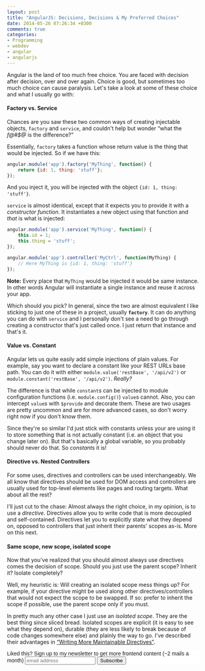 ```yaml
---
layout: post
title: "AngularJS: Decisions, Decisions & My Preferred Choices"
date: 2014-05-26 07:26:34 +0300
comments: true
categories: 
- Programming
- webdev
- angular
- angularjs
---
```


Angular is the land of too much free choice. You are faced with decision after decision, over and over again. Choice is good, but sometimes too much choice can cause paralysis. Let's take a look at some of these choice and what I usually go with:

#### Factory vs. Service

Chances are you saw these two common ways of creating injectable objects, `factory` and `service`, and couldn't help but wonder “what the *f@#$@* is the difference?”

Essentially, `factory` takes a function whose return value is the thing that would be injected. So if we have this:

```javascript
angular.module('app').factory('MyThing', function() {
    return {id: 1, thing: 'stuff'};
});
```

And you inject it, you will be injected with the object `{id: 1, thing: 'stuff'}`. 

`service` is almost identical, except that it expects you to provide it with a *constructor function*. It instantiates a new object using that function and *that* is what is injected:

```javascript
angular.module('app').service('MyThing', function() {
    this.id = 1;
    this.thing = 'stuff';
});

angular.module('app').controller('MyCtrl', function(MyThing) {
    // Here MyThing is {id: 1, thing: 'stuff'}
});
```

**Note:** Every place that `MyThing` would be injected it would be same instance. In other words Angular will instantiate a single instance and reuse it across your app.

Which should you pick? In general, since the two are almost equivalent I like sticking to just one of these in a project, usually **`factory`**. It can do anything you can do with `service` and I personally don't see a need to go through creating a constructor that's just called once. I just return that instance and that's it.

#### Value vs. Constant

Angular lets us quite easily add simple injections of plain values. For example, say you want to declare a constant like your REST URLs base path. You can do it with either `module.value('restBase', '/api/v2')` or `module.constant('restBase', '/api/v2')`. *Really?*

The difference is that while `constant`s can be injected to module configuration functions (i.e. `module.config()`) `value`s cannot. Also, you can intercept `value`s with `$provide` and decorate them. These are two usages are pretty uncommon and are for more advanced cases, so don't worry right now if you don't know them.

Since they're so similar I'd just stick with constants unless your are using it to store something that is not actually constant (i.e. an object that you change later on). But that's basically a global variable, so you probably should never do that. So *constants* it is!

#### Directive vs. Nested Controllers

For some uses, directives and controllers can be used interchangeably. We all know that directives should be used for DOM access and controllers are usually used for top-level elements like pages and routing targets. What about all the rest?

I'll just cut to the chase: Almost always the right choice, in my opinion, is to use a *directive*. Directives allow you to write code that is more decoupled and self-contained. Directives let you to explicitly state what they depend on, opposed to controllers that just inherit their parents' scopes as-is. More on this next.

#### Same scope, new scope, isolated scope

Now that you've realized that you should almost always use directives comes the decision of scope. Should you just use the parent scope? Inherit it? Isolate completely?

Well, my heuristic is: Will creating an isolated scope mess things up? For example, if your directive might be used along other directives/controllers that would not expect the scope to be swapped. If so: prefer to inherit the scope if possible, use the parent scope only if you must.

In pretty much any other case I just use an *isolated scope*. They are the best thing since sliced bread. Isolated scopes are explicit (it is easy to see what they depend on), durable (they are less likely to break because of code changes somewhere else) and plainly the way to go. I've described their advantages in [“Writing More Maintainable Directives”](/2014/03/30/writing-more-maintainable-angular-dot-js-directives/).

<!-- Begin MailChimp Signup Form -->
<link href="http://cdn-images.mailchimp.com/embedcode/slim-081711.css" rel="stylesheet" type="text/css">
<style type="text/css">
    #mc_embed_signup{background:#fff; clear:left; font:14px Helvetica,Arial,sans-serif; }
    /* Add your own MailChimp form style overrides in your site stylesheet or in this style block.
       We recommend moving this block and the preceding CSS link to the HEAD of your HTML file. */
</style>
<div id="mc_embed_signup">
<form action="http://codelord.us6.list-manage.com/subscribe/post?u=78b36f07d7d2e7e91eb8deee3&amp;id=c9a8d439c8" method="post" id="mc-embedded-subscribe-form" name="mc-embedded-subscribe-form" class="validate" target="_blank" novalidate>
    <label for="mce-EMAIL">Liked this? Sign up to my newsletter to get more frontend content (~2 mails a month)</label>
    <input type="email" value="" name="EMAIL" class="email" id="mce-EMAIL" placeholder="email address" required style="display: inline">
    <input type="hidden" value="" name="SIGNUP_URL" class="email" id="mce-SIGNUP_URL">
    <input type="submit" value="Subscribe" name="subscribe" id="mc-embedded-subscribe" class="button" style="display: inline">
</form>
</div>
<script type="text/javascript">
document.getElementById('mce-SIGNUP_URL').value = document.location.href;
</script>
<!--End mc_embed_signup-->
